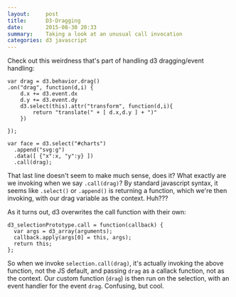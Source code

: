 ```yaml
---
layout:     post
title:      D3-Dragging
date:       2015-08-30 20:33
summary:    Taking a look at an unusual call invocation
categories: d3 javascript
---
```


Check out this weirdness that's part of handling d3 dragging/event handling:

    var drag = d3.behavior.drag()
    .on("drag", function(d,i) {
        d.x += d3.event.dx
        d.y += d3.event.dy
        d3.select(this).attr("transform", function(d,i){
            return "translate(" + [ d.x,d.y ] + ")"
        })
    
    });
        
    var face = d3.select("#charts")
      .append("svg:g")
      .data([ {"x":x, "y":y} ])
      .call(drag);

That last line doesn't seem to make much sense, does it? What exactly are we invoking when we say `.call(drag)`? By standard javascript syntax, it seems like `.select()` or `.append()` is returning a function, which we're then invoking, with our drag variable as the context. Huh???

As it turns out, d3 overwrites the call function with their own:

    d3_selectionPrototype.call = function(callback) {
      var args = d3_array(arguments);
      callback.apply(args[0] = this, args);
      return this;
    };

So when we invoke `selection.call(drag)`, it's actually invoking the above function, not the JS default, and passing `drag` as a callack function, not as the context. Our custom function (`drag`) is then run on the selection, with an event handler for the event `drag`. Confusing, but cool.

